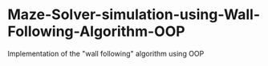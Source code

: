 # Maze-Solver-simulation-using-Wall-Following-Algorithm-OOP
Implementation of the "wall following" algorithm using OOP
